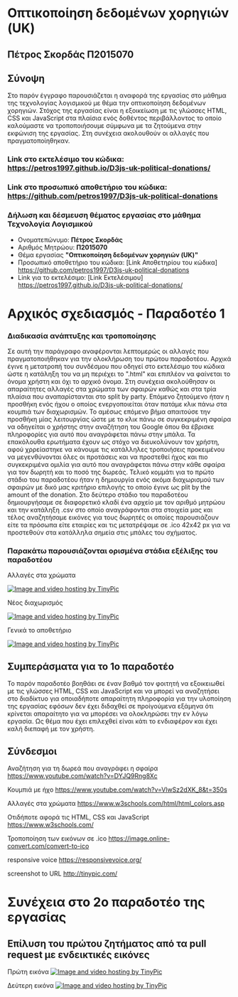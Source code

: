 # Οπτικοποίηση δεδομένων χορηγιών (UK)

## Πέτρος Σκορδάς Π2015070

## Σύνοψη 
Στο παρόν έγγραφο παρουσιάζεται η αναφορά της εργασίας στο μάθημα της τεχνολογίας λογισμικού με θέμα την οπτικοποίηση δεδομένων χορηγιών.
Στόχος της εργασίας είναι η εξοικείωση με τις γλώσσες HTML, CSS και JavaScript στα πλαίσια ενός δοθέντος περιβάλλοντος το οποίο καλούμαστε να τροποποιήσουμε σύμφωνα με τα ζητούμενα στην εκφώνιση της εργασίας.
Στη συνέχεια ακολουθούν οι αλλαγές που πραγματοποίηθηκαν.

### Link στο εκτελέσιμο του κώδικα: https://petros1997.github.io/D3js-uk-political-donations/
### Link στο προσωπικό αποθετήριο του κώδικα: https://github.com/petros1997/D3js-uk-political-donations

### Δήλωση και δέσμευση θέματος εργασίας στο μάθημα Τεχνολογία Λογισμικού

*  Ονοματεπώνυμο: **Πέτρος Σκορδάς**
*  Αριθμός Μητρώου: **Π2015070**
*  Θέμα εργασίας **"Οπτικοποίηση δεδομένων χορηγιών (UK)"**
*  Προσωπικό αποθετήριο του κώδικα: [Link Αποθετηρίου του κώδικα] https://github.com/petros1997/D3js-uk-political-donations
*  Link για το εκτελέσιμο: [Link Εκτελέσιμου] https://petros1997.github.io/D3js-uk-political-donations/

# Αρχικός σχεδιασμός - Παραδοτέο 1

### Διαδικασία ανάπτυξης και τροποποίησης
Σε αυτή την παράγραφο αναφέρονται λεπτομερώς οι αλλαγές που πραγματοποιήθηκαν για την ολοκλήρωση του πρώτου παραδοτέου.
Αρχικά έγινε η μετατροπή του συνδέσμου που οδηγεί στο εκτελέσιμο του κώδικα ώστε η κατάληξη του να μη περιέχει το ".html" και επιπλέον να φαίνεται το όνομα χρήστη και όχι το αρχικό όνομα. Στη συνέχεια ακολούθησαν οι απαραίτητες αλλαγές στα χρώματα των σφαιρών καθώς και στα τρία πλαίσια που αναπαρίστανται στο split by party. Επόμενο ζητούμενο ήταν η προσθήκη ενός ήχου ο οποίος ενεργοποιείται όταν πατάμε κλικ πάνω στα κουμπιά των διαχωρισμών. Το αμέσως επόμενο βήμα απαιτούσε την προσθήκη μίας λειτουργίας ώστε με το κλικ πάνω σε συγκεκριμένη σφαίρα να οδηγείται ο χρήστης στην αναζήτηση του Google όπου θα έβρισκε πληροφορίες για αυτό που αναγράφεται πάνω στην μπάλα. Τα επακόλουθα ερωτήματα έχουν ως στόχο να διευκολύνουν τον χρήστη, αφού χρρείαστηκε να κάνουμε τις κατάλληλες τροποιήσεις προκειμένου να μεγενθύνονται όλες οι προτάσεις και να προστεθεί ήχος και πιο συγκεκριμένα ομιλία για αυτό που αναγράφεται πάνω στην κάθε σφαίρα για τον δωρητή και το ποσό της δωρεάς. Τελικό κομμάτι για το πρώτο στάδιο του παραδοτέου ήταν η δημιουργία ενός ακόμα διαχωρισμού των σφαιρών με δικό μας κριτήριο επιλογής το οποίο έγινε ως plit by the amount of the donation.
Στο δεύτερο στάδιο του παραδοτέου δημιουργήσαμε σε διαφορετικό κλαδί ένα αρχείο με τον αριθμό μητρώου και την κατάληξη .csv στο οποίο αναγράφονται στα στοιχεία μας και τέλος αναζητήσαμε εικόνες για τους δωρητές οι οποίες παρουσιάζουν είτε τα πρόσωπα είτε εταιρίες και τις μετατρέψαμε σε .ico 42x42 px για να προστεθούν στα κατάλληλα σημεία στις μπάλες του σχήματος.

### Παρακάτω παρουσιάζονται ορισμένα στάδια εξέλιξης του παραδοτέου

Αλλαγές στα χρώματα 

<a href="http://tinypic.com?ref=2vuwzkl" target="_blank"><img src="http://i66.tinypic.com/2vuwzkl.png" border="0" alt="Image and video hosting by TinyPic"></a>

Νέος διαχωρισμός

<a href="http://tinypic.com?ref=23wl1jb" target="_blank"><img src="http://i67.tinypic.com/23wl1jb.png" border="0" alt="Image and video hosting by TinyPic"></a>

Γενικά το αποθετήριο 

<a href="http://tinypic.com?ref=20a4c52" target="_blank"><img src="http://i64.tinypic.com/20a4c52.png" border="0" alt="Image and video hosting by TinyPic"></a>

## Συμπεράσματα για το 1ο παραδοτέο

Το παρόν παραδοτέο βοηθάει σε έναν βαθμό τον φοιτητή να εξοικειωθεί με τις γλώσσες HTML, CSS και JavaScript και να μπορεί να αναζητήσει στο διαδίκτυο για οποιαδήποτε απαραίτητη πληροφορία για την υλοποίηση της εργασίας εφόσων δεν έχει διδαχθεί σε προίγούμενα εξάμηνα ότι κρίνεται απαραίτητο για να μπορέσει να ολοκληρώσει την εν λόγω εργασία. Ως θέμα που έχει επιλεχθεί είναι κάτι το ενδιαφέρον και έχει καλή διεπαφή με τον χρήστη.

## Σύνδεσμοι 

Αναζήτηση για τη δωρεά που αναγράφει η σφαίρα
https://www.youtube.com/watch?v=DYJQ9Rng8Xc

Κουμπιά με ήχο
https://www.youtube.com/watch?v=VlwSz2dXK_8&t=350s

Αλλαγές στα χρώματα
https://www.w3schools.com/html/html_colors.asp

Οτιδήποτε αφορά τις HTML, CSS και JavaScript
https://www.w3schools.com/

Τροποποίηση των εικόνων σε .ico
https://image.online-convert.com/convert-to-ico

responsive voice
https://responsivevoice.org/

screenshot to URL
http://tinypic.com/

# Συνέχεια στο 2ο παραδοτέο της εργασίας

## Επίλυση του πρώτου ζητήματος από τα pull request με ενδεικτικές εικόνες

Πρώτη εικόνα
<a href="http://tinypic.com?ref=fnv30x" target="_blank"><img src="http://i68.tinypic.com/fnv30x.png" border="0" alt="Image and video hosting by TinyPic"></a>

Δεύτερη εικόνα
<a href="http://tinypic.com?ref=2uynb7s" target="_blank"><img src="http://i67.tinypic.com/2uynb7s.png" border="0" alt="Image and video hosting by TinyPic"></a>





